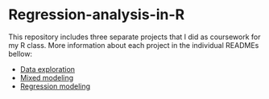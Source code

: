 # Regression-analysis-in-R

This repository includes three separate projects that I did as coursework for my R class.
More information about each project in the individual READMEs bellow:
* [Data exploration](https://github.com/monicascrob/Regression-analysis-in-R/blob/main/Data%20exploration_README.md)
* [Mixed modeling](https://github.com/monicascrob/Regression-analysis-in-R/blob/main/Mixed%20modeling_README.md)
* [Regression modeling](https://github.com/monicascrob/Regression-analysis-in-R/blob/main/Regression%20Modeling_README.md)



